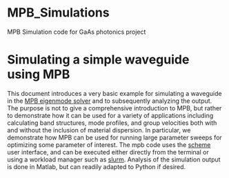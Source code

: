 # MPB_Simulations
MPB Simulation code for GaAs photonics project

# Simulating a simple waveguide using MPB

This document introduces a very basic example for simulating a waveguide in the [MPB eigenmode solver](https://mpb.readthedocs.io/en/latest/) and to subsequently analyzing the output.
The purpose is not to give a comprehensive introduction to MPB, but rather to demonstrate how it can be used for a variety of applications including calculating band structures, mode profiles, and group velocities both with and without the inclusion of material dispersion. In particular, we demonstrate how MPB can be used for running large parameter sweeps for optimizing some parameter of interest. The mpb code uses the [scheme](https://mpb.readthedocs.io/en/latest/Scheme_User_Interface/) user interface, and can be executed either directly from the terminal or using a workload manager such as [slurm](https://slurm.schedmd.com/sbatch.html). Analysis of the simulation output is done in Matlab, but can readily adapted to Python if desired.
